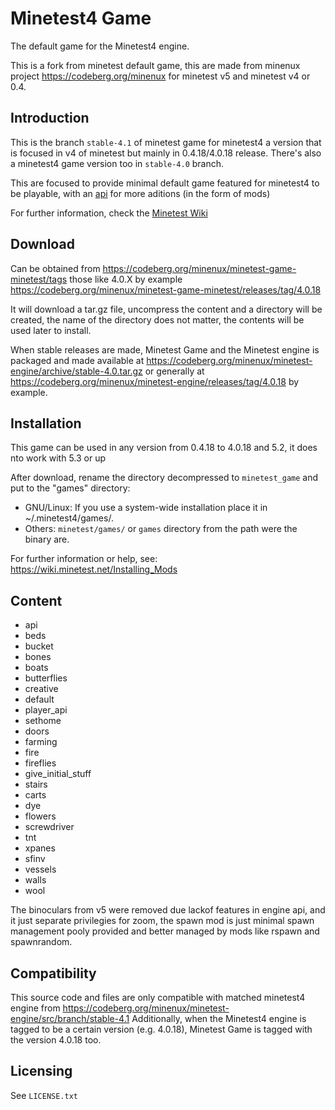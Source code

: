 Minetest4 Game
==============

The default game for the Minetest4 engine.  

This is a fork from minetest default game, this 
are made from minenux project https://codeberg.org/minenux
for minetest v5 and minetest v4 or 0.4.

Introduction
------------

This is the branch `stable-4.1` of minetest game for minetest4 a version 
that is focused in v4 of minetest but mainly in 0.4.18/4.0.18 release. There's 
also a minetest4 game version too in `stable-4.0` branch.

This are focused to provide minimal default game featured for minetest4 
to be playable, with an [api](game_api.md) for more aditions (in the form of mods)

For further information, check the [Minetest Wiki](https://wiki.minetest.net/Subgames/Minetest_Game) 

## Download

Can be obtained from https://codeberg.org/minenux/minetest-game-minetest/tags 
those like 4.0.X by example https://codeberg.org/minenux/minetest-game-minetest/releases/tag/4.0.18

It will download a tar.gz file, uncompress the content and a directory will be created, 
the name of the directory does not matter, the contents will be used later to install.

When stable releases are made, Minetest Game and the Minetest engine is packaged 
and made available at https://codeberg.org/minenux/minetest-engine/archive/stable-4.0.tar.gz 
or generally at https://codeberg.org/minenux/minetest-engine/releases/tag/4.0.18 by example.

## Installation

This game can be used in any version from 0.4.18 to 4.0.18 and 5.2, it does nto work with 5.3 or up

After download, rename the directory decompressed to `minetest_game` and put to the "games" directory:

- GNU/Linux: If you use a system-wide installation place
    it in ~/.minetest4/games/.
- Others:  `minetest/games/` or `games` directory from the path were the binary are.

For further information or help, see: https://wiki.minetest.net/Installing_Mods

## Content

* api
* beds
* bucket
* bones
* boats
* butterflies
* creative
* default
* player_api
* sethome
* doors
* farming
* fire
* fireflies
* give_initial_stuff
* stairs
* carts
* dye
* flowers
* screwdriver
* tnt
* xpanes
* sfinv
* vessels
* walls
* wool

The binoculars from v5 were removed due lackof features in engine api, and it 
just separate privilegies for zoom, the spawn mod is just minimal spawn management 
pooly provided and better managed by mods like rspawn and spawnrandom.

## Compatibility

This source code and files are only compatible with matched minetest4 engine
from https://codeberg.org/minenux/minetest-engine/src/branch/stable-4.1 
Additionally, when the Minetest4 engine is tagged to be a certain version (e.g.
4.0.18), Minetest Game is tagged with the version 4.0.18 too.

## Licensing

See `LICENSE.txt`
